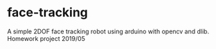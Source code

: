 # face-tracking
A simple 2DOF face tracking robot using arduino with opencv and dlib.
Homework project 2019/05
